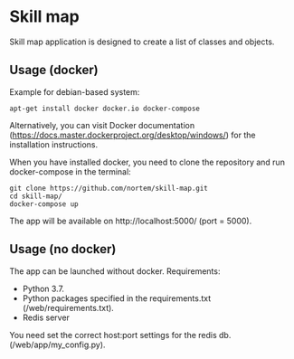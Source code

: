 # Skill map
Skill map application is designed to create a list of classes and objects.

## Usage (docker)

Example for debian-based system:
```shell
apt-get install docker docker.io docker-compose
```
Alternatively, you can visit Docker documentation (https://docs.master.dockerproject.org/desktop/windows/) for the installation instructions.

When you have installed docker, you need to clone the repository and run docker-compose in the terminal:
```shell
git clone https://github.com/nortem/skill-map.git
cd skill-map/
docker-compose up
```
The app will be available on http://localhost:5000/ (port = 5000).

## Usage (no docker) 
The app can be launched without docker. 
Requirements:
- Python 3.7.
- Python packages specified in the requirements.txt (/web/requirements.txt).
- Redis server 

You need set the correct host:port settings for the redis db. (/web/app/my_config.py).
